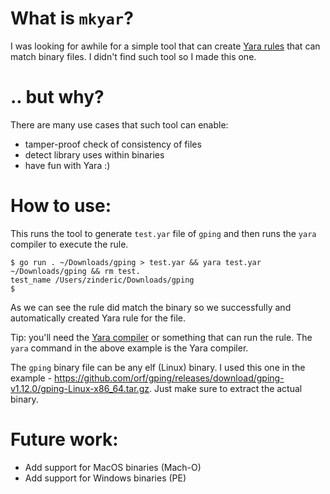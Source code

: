 # What is `mkyar`?

I was looking for awhile for a simple tool that can create [Yara rules](https://yara.readthedocs.io/en/stable/writingrules.html) that can match binary files. I didn't find such tool so I made this one.

# .. but why?

There are many use cases that such tool can enable:

* tamper-proof check of consistency of files
* detect library uses within binaries
* have fun with Yara :)

# How to use:

This runs the tool to generate `test.yar` file of `gping` and then runs the `yara` compiler to execute the rule.

```
$ go run . ~/Downloads/gping > test.yar && yara test.yar ~/Downloads/gping && rm test.
test_name /Users/zinderic/Downloads/gping
$
```

As we can see the rule did match the binary so we successfully and automatically created Yara rule for the file.

Tip: you'll need the [Yara compiler](https://github.com/VirusTotal/yara) or something that can run the rule. The `yara` command in the above example is the Yara compiler.

The `gping` binary file can be any elf (Linux) binary. I used this one in the example - https://github.com/orf/gping/releases/download/gping-v1.12.0/gping-Linux-x86_64.tar.gz. Just make sure to extract the actual binary.

# Future work:

* Add support for MacOS binaries (Mach-O)
* Add support for Windows binaries (PE)

